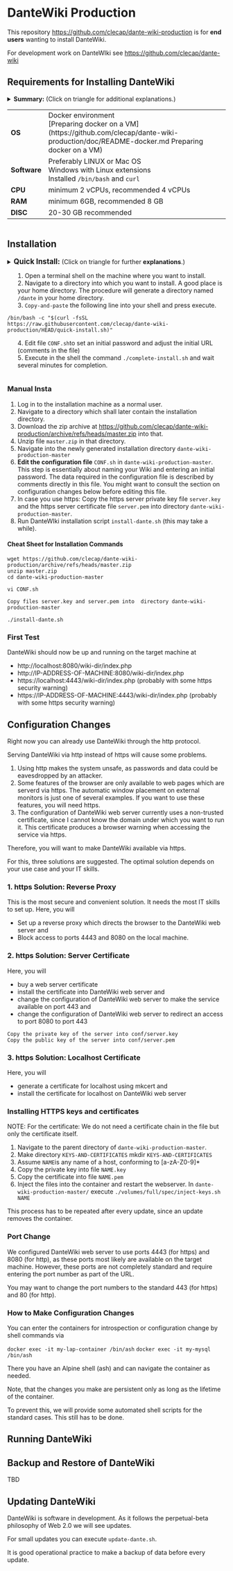 # DanteWiki Production

This repository https://github.com/clecap/dante-wiki-production is for **end users** wanting to install DanteWiki.

For development work on DanteWIki see https://github.com/clecap/dante-wiki

## Requirements for Installing DanteWiki

<details>
<summary><b>Summary:</b> (Click on triangle for additional explanations.)

<table>
<tr><td><b>OS</b></td><td>Docker environment <br>
  [Preparing docker on a VM](https://github.com/clecap/dante-wiki-production/doc/README-docker.md Preparing docker on a VM)
</td></tr>
<tr><td><b>Software</b></td><td>Preferably LINUX or Mac OS <br> Windows with Linux extensions <br>
 Installed <code>/bin/bash</code> and <code>curl</code></td></tr>
<tr><td><b>CPU</b></td><td>minimum 2 vCPUs, recommended 4 vCPUs</td></tr>
<tr><td><b>RAM</b></td><td>minimum 6GB, recommended 8 GB</td></tr>
<tr><td><b>DISC</b></td><td>20-30 GB recommended</td></tr>
</table>
</summary>

DanteWiki is based on two Docker images, so you need a possibility to run Docker images. A traditional
docker server is fine, but DanteWiki will also run on medium-sized laptops. It consists of a web-server,
a PHP application process, which is a MediaWiki modification, and a number of latex processes. 
It uses extensive caching. It is not a microservice architecture and can make use of several CPUs
for speeding up reaction time.

We currently run the system on our development machine with 8 vCPUs, 8 GB Memory and 30 GB Disc
and we are studying performance to cut down on this.

</details>

## Installation


<details>
<summary><b style="font-size:larger">Quick Install:</b> (Click on triangle for further <b>explanations</b>.)

1. Open a terminal shell on the machine where you want to install.
2. Navigate to a directory into which you want to install. A good place is your home directory.
  The procedure will generate a directory named `/dante` in your home directory.
3. `Copy-and-paste` the following line into your shell and press execute.

```
/bin/bash -c "$(curl -fsSL https://raw.githubusercontent.com/clecap/dante-wiki-production/HEAD/quick-install.sh)"
```

4. Edit file `CONF.sh`to set an initial password and adjust the initial URL (comments in the file)
5. Execute in the shell the command `./complete-install.sh` and wait several minutes for completion.
</summary>

<div style="background-color:lightgrey">

##### Explanations:
`curl` will download an install script and `/bin/bash` will execute it on your machine.
<details>
<summary>Explanations of the curl parameters</summary>
<table>
<tr><td>-f</td><td>Fail silently on server errors.</td></tr>
<tr><td>-s</td><td>Do not show a progress meter.</td></tr>
<tr><td>-S</td><td>Show error messages on all other errors.</td></tr>
<tr><td>-L</td><td>Follow redirects when received from the server.</td></tr>
</table>
</details>

<details>
<summary>Explanation of what `quick-install.sh` does.</summary>

1.
2.
3.

</details>
<hr>

</details>
</div>


### Manual Insta

1. Log in to the installation machine as a normal user.
2. Navigate to a directory which shall later contain the installation directory.
2. Download the zip archive at https://github.com/clecap/dante-wiki-production/archive/refs/heads/master.zip into that.
3. Unzip file `master.zip` in that directory.
4. Navigate into the newly generated installation directory `dante-wiki-production-master`
5. **Edit the configuration file** `CONF.sh` in `dante-wiki-production-master`. 
  This step is essentially about naming your Wiki and entering an initial password.
  The data required in the configuration file is described by comments directly in this file. 
  You might want to consult the section on configuration changes below before editing this file.
6. In case you use https: Copy the https server private key file `server.key` and the https server certificate file `server.pem` 
into directory `dante-wiki-production-master`.
7. Run DanteWIki installation script `install-dante.sh` (this may take a while).

#### Cheat Sheet for Installation Commands

```
wget https://github.com/clecap/dante-wiki-production/archive/refs/heads/master.zip
unzip master.zip
cd dante-wiki-production-master

vi CONF.sh

Copy files server.key and server.pem into  directory dante-wiki-production-master

./install-dante.sh
```

### First Test

DanteWiki should now be up and running on the target machine at 

* http://localhost:8080/wiki-dir/index.php
* http://IP-ADDRESS-OF-MACHINE:8080/wiki-dir/index.php
* https://localhost:4443/wiki-dir/index.php (probably with some https security warning)
* https://IP-ADDRESS-OF-MACHINE:4443/wiki-dir/index.php (probably with some https security warning)

## Configuration Changes

Right now you can already use DanteWiki through the http protocol. 

Serving DanteWiki via http instead of https will cause some problems. 

1. Using http makes the system unsafe, as passwords and data could be eavesdropped by an attacker. 
2. Some features of the browser are only available to web pages which are serverd via https. 
  The automatic window placement on external monitors is just one of several examples.
  If you want to use these features, you will need https.
3. The configuration of DanteWiki web server currently uses a non-trusted certificate, since I cannot know
the domain under which you want to run it. This certificate produces a browser warning when accessing the service via https.

Therefore, you will want to make DanteWiki available via https. 

For this, three solutions are suggested. The optimal solution depends on your use case and your IT skills.

### 1. https Solution: Reverse Proxy

This is the most secure and convenient solution. It needs the most IT skills to set up.
Here, you will
* Set up a reverse proxy which directs the browser to the DanteWiki web server and
* Block access to ports 4443 and 8080 on the local machine.

### 2. https Solution: Server Certificate

Here, you will
* buy a web server certificate
* install the certificate into DanteWiki web server and
* change the configuration of DanteWiki web server to make the service available on port 443 and
* change the configuration of DanteWiki web server to redirect an access to port 8080 to port 443

```
Copy the private key of the server into conf/server.key
Copy the public key of the server into conf/server.pem
```


### 3. https Solution: Localhost Certificate

Here, you will
* generate a certificate for localhost using mkcert and
* install the certificate for localhost on DanteWiki web server


### Installing HTTPS keys and certificates

NOTE: For the certificate: We do not need a certificate chain in the file but only the certificate itself.

1. Navigate to the parent directory of `dante-wiki-production-master`.
2. Make directory `KEYS-AND-CERTIFICATES`
  mkdir `KEYS-AND-CERTIFICATES`
3. Assume `NAME`is any name of a host, conforming to [a-zA-Z0-9]*
4. Copy the private key into file `NAME.key`
4. Copy the certificate into file `NAME.pem`
5. Inject the files into the container and restart the webserver.
 In `dante-wiki-production-master/` execute `./volumes/full/spec/inject-keys.sh  NAME`

This process has to be repeated after every update, since an update removes the container.


### Port Change

We configured DanteWiki web server to use ports 4443 (for https) and 8080 (for http), as these ports most likely are
available on the target machine. However, these ports are not completely standard and require entering the port
number as part of the URL.

You may want to change the port numbers to the standard 443 (for https) and 80 (for http).

### How to Make Configuration Changes

You can enter the containers for introspection or configuration change by shell commands via

`docker exec -it my-lap-container /bin/ash`
`docker exec -it my-mysql /bin/ash`

There you have an Alpine shell (ash) and can navigate the container as needed.

Note, that the changes you make are persistent only as long as the lifetime of the container.

To prevent this, we will provide some automated shell scripts for the standard cases. This still has to be done.


## Running DanteWiki




## Backup and Restore of DanteWiki

TBD

## Updating DanteWiki

DanteWiki is software in development. As it follows the perpetual-beta philosophy of Web 2.0 we will see updates.

For small updates you can execute `update-dante.sh`. 

It is good operational practice to make a backup of data before every update.
